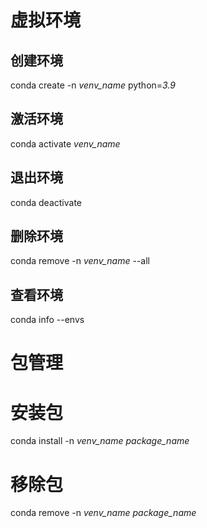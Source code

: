 # 虚拟环境
## 创建环境
conda create -n *venv_name* python=*3.9*
## 激活环境
conda activate *venv_name*
## 退出环境
conda deactivate
## 删除环境
conda remove -n *venv_name* --all
## 查看环境
conda info --envs

# 包管理
# 安装包
conda install -n *venv_name* *package_name*
# 移除包
conda remove -n *venv_name* *package_name*